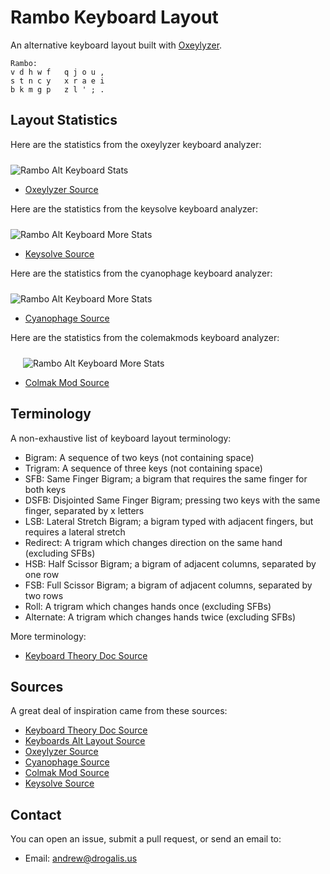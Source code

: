 # Rambo Keyboard Layout

An alternative keyboard layout built with [Oxeylyzer](https://github.com/O-X-E-Y/oxeylyzer).

```
Rambo:
v d h w f   q j o u ,
s t n c y   x r a e i
b k m g p   z l ' ; .
```

## Layout Statistics

Here are the statistics from the oxeylyzer keyboard analyzer:

<img src="https://raw.githubusercontent.com/drogalis/Rambo/main/assets/rambo-oxeylyzer-stats.png" alt="Rambo Alt Keyboard Stats" style="padding-top: 10px;">

- [Oxeylyzer Source](https://github.com/O-X-E-Y/oxeylyzer)

Here are the statistics from the keysolve keyboard analyzer:

<img src="https://raw.githubusercontent.com/drogalis/Rambo/main/assets/rambo-keysolve.png" alt="Rambo Alt Keyboard More Stats" style="padding-top: 10px;">

- [Keysolve Source](https://clemenpine.github.io/keysolve-web/)

Here are the statistics from the cyanophage keyboard analyzer:

<img src="https://raw.githubusercontent.com/drogalis/Rambo/main/assets/rambo-cyanophage.png" alt="Rambo Alt Keyboard More Stats" style="padding-top: 10px;">

- [Cyanophage Source](https://cyanophage.github.io/)

Here are the statistics from the colemakmods keyboard analyzer:

<img src="https://raw.githubusercontent.com/drogalis/Rambo/main/assets/rambo-colmak-mod-stats.png" alt="Rambo Alt Keyboard More Stats" style="padding-top: 10px; padding-left: 20px">

- [Colmak Mod Source](https://colemakmods.github.io/mod-dh/analyze.html)

## Terminology

A non-exhaustive list of keyboard layout terminology:

- Bigram: A sequence of two keys (not containing space)
- Trigram: A sequence of three keys (not containing space)
- SFB: Same Finger Bigram; a bigram that requires the same finger for both keys
- DSFB: Disjointed Same Finger Bigram; pressing two keys with the same finger, separated by x letters
- LSB: Lateral Stretch Bigram; a bigram typed with adjacent fingers, but requires a lateral stretch
- Redirect: A trigram which changes direction on the same hand (excluding SFBs)
- HSB: Half Scissor Bigram; a bigram of adjacent columns, separated by one row
- FSB: Full Scissor Bigram; a bigram of adjacent columns, separated by two rows
- Roll: A trigram which changes hands once (excluding SFBs)
- Alternate: A trigram which changes hands twice (excluding SFBs)

More terminology:

- [Keyboard Theory Doc Source](https://bit.ly/layout-doc-v2)

## Sources

A great deal of inspiration came from these sources:

- [Keyboard Theory Doc Source](https://bit.ly/layout-doc-v2)
- [Keyboards Alt Layout Source](https://getreuer.info/posts/keyboards/alt-layouts/stats.html)
- [Oxeylyzer Source](https://github.com/O-X-E-Y/oxeylyzer)
- [Cyanophage Source](https://cyanophage.github.io/)
- [Colmak Mod Source](https://colemakmods.github.io/mod-dh/analyze.html)
- [Keysolve Source](https://clemenpine.github.io/keysolve-web/)

## Contact

You can open an issue, submit a pull request, or send an email to:

- Email: [andrew@drogalis.us](mailto:andrew@drogalis.us)
